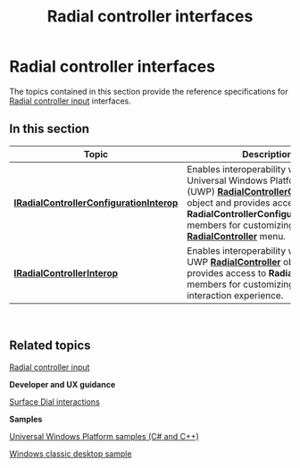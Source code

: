 ﻿---
Description: 'The topics contained in this section provide the reference specifications for Radial controller input interfaces.'
ms.assetid: '44FED16E-63FB-466B-9615-8B744F861AE9'
title: Radial controller interfaces
---

# Radial controller interfaces

The topics contained in this section provide the reference specifications for [Radial controller input](radialcontroller-portal.md) interfaces.

## In this section



| Topic                                                                                                      | Description                                                                                                                                                                                                                                                                                                   |
|------------------------------------------------------------------------------------------------------------|---------------------------------------------------------------------------------------------------------------------------------------------------------------------------------------------------------------------------------------------------------------------------------------------------------------|
| [**IRadialControllerConfigurationInterop**](input_radial.iradialcontrollerconfigurationinterop)<br/> | Enables interoperability with a Universal Windows Platform (UWP) [**RadialControllerConfiguration**](w_ui_input.radialcontrollerconfiguration) object and provides access to **RadialControllerConfiguration** members for customizing a [**RadialController**](w_ui_input.radialcontroller) menu.<br/> |
| [**IRadialControllerInterop**](input_radial.iradialcontrollerinterop)<br/>                           | Enables interoperability with a UWP [**RadialController**](w_ui_input.radialcontroller) object and provides access to **RadialController** members for customizing the interaction experience.<br/>                                                                                                     |



 

## Related topics

<dl> <dt>

[Radial controller input](radialcontroller-portal.md)
</dt> <dt>

**Developer and UX guidance**
</dt> <dt>

[Surface Dial interactions](https://go.microsoft.com/fwlink/?linkid=832322)
</dt> <dt>

**Samples**
</dt> <dt>

[Universal Windows Platform samples (C\# and C++)](https://go.microsoft.com/fwlink/?linkid=832713)
</dt> <dt>

[Windows classic desktop sample](https://aka.ms/radialcontrollerclassicsample)
</dt> </dl>

 

 




